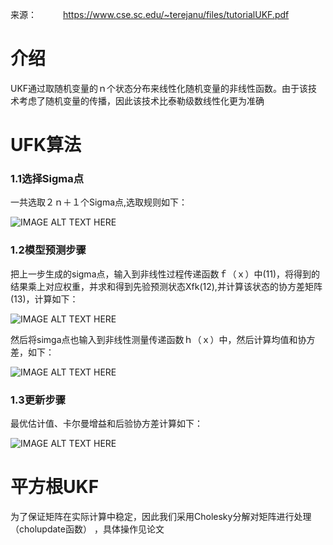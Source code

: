 来源：　　　https://www.cse.sc.edu/~terejanu/files/tutorialUKF.pdf

# 介绍

UKF通过取随机变量的ｎ个状态分布来线性化随机变量的非线性函数。由于该技术考虑了随机变量的传播，因此该技术比泰勒级数线性化更为准确

# UFK算法

### 1.1选择Sigma点

一共选取２ｎ＋１个Sigma点,选取规则如下：

![IMAGE ALT TEXT HERE](https://github.com/xdwgood/Navigation-and-control/blob/xdwgood-patch-1/191.png)

### 1.2模型预测步骤

把上一步生成的sigma点，输入到非线性过程传递函数ｆ（ｘ）中(11)，将得到的结果乘上对应权重，并求和得到先验预测状态Xfk(12),并计算该状态的协方差矩阵(13)，计算如下：

![IMAGE ALT TEXT HERE](https://github.com/xdwgood/Navigation-and-control/blob/xdwgood-patch-1/192.png)

然后将simga点也输入到非线性测量传递函数ｈ（ｘ）中，然后计算均值和协方差，如下：

![IMAGE ALT TEXT HERE](https://github.com/xdwgood/Navigation-and-control/blob/xdwgood-patch-1/193.png)

### 1.3更新步骤

最优估计值、卡尔曼增益和后验协方差计算如下：

![IMAGE ALT TEXT HERE](https://github.com/xdwgood/Navigation-and-control/blob/xdwgood-patch-1/194.png)

# 平方根UKF

为了保证矩阵在实际计算中稳定，因此我们采用Cholesky分解对矩阵进行处理（cholupdate函数） ，具体操作见论文
